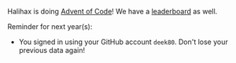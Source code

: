 Halihax is doing [Advent of Code](https://adventofcode.com/2021)! We have a [leaderboard](https://adventofcode.com/2021/leaderboard/private/view/288354) as well.

Reminder for next year(s):

- You signed in using your GitHub account `deek80`. Don't lose your previous data again!
